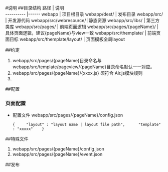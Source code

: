 #说明
##目录结构
路径            | 说明  
----------      |------
webapp | 项目根目录
webapp/dest/ | 发布目录
webapp/src/ | 开发源代码
webapp/src/webresource/ |静态资源
webapp/src/libs/ | 第三方类库
webapp/src/pages/ | 前端页面逻辑
webapp/src/pages/{pageName}/ | 具体页面逻辑，建议{pageName}与view一致
webapp/src/themplate/ |  前端页面目标
webapp/src/themplate/layout/ |  页面模板全局layout


##约定
1. webapp/src/pages/{pageName}目录命名与webapp/src/template/pageview/{pageName}目录命名默认一一对应。
2. webapp/src/pages/{pageName}/{xxxx.js} 须符合 Air.js模块规则
3. 

##配置
### 页面配置
- 配置文件  webapp/src/pages/{pageName}/config.json
 
    ``{    
    "layout" : "layout name | layout file path",     
    "template" : "xxxxx"   
    }``




##特殊文件
1. webapp/src/pages/{pageName}/config.json
2. webapp/src/pages/{pageName}/event.json

##发布

